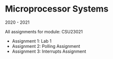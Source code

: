 # Microprocessor Systems

2020 - 2021

All assignments for module: CSU23021
- Assignment 1: Lab 1
- Assignment 2: Polling Assignment
- Assignment 3: Interrupts Assignment
